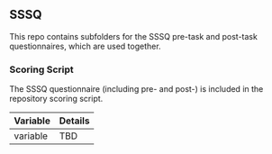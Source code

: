 ## SSSQ

This repo contains subfolders for the SSSQ pre-task and post-task questionnaires, which are used together.


### Scoring Script
The SSSQ questionnaire (including pre- and post-) is included in the repository scoring script.

| Variable | Details |
| :--  | :--  |
| variable | TBD |
